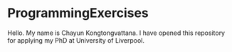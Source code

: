 # ProgrammingExercises
Hello. My name is Chayun Kongtongvattana. I have opened this repository for applying my PhD at University of Liverpool.
